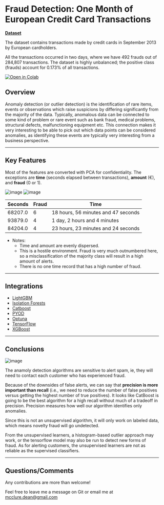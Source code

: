
# Fraud Detection: One Month of European Credit Card Transactions

[**Dataset**](https://www.kaggle.com/mlg-ulb/creditcardfraud)

The dataset contains transactions made by credit cards in September 2013 by European cardholders.

All the transactions occurred in two days, where we have 492 frauds out of 284,807 transactions. The dataset is highly unbalanced; the positive class (frauds) account for 0.173% of all transactions.

[![Open in Colab](https://colab.research.google.com/assets/colab-badge.svg)](https://drive.google.com/file/d/1l3VpRPtDTGvTXDbDImZ2nJR9SM_DH2IB/view?usp=sharing)

## Overview

Anomaly detection (or outlier detection) is the identification of rare items, events or observations which raise suspicions by differing significantly from the majority of the data. Typically, anomalous data can be connected to some kind of problem or rare event such as bank fraud, medical problems, structural defects, malfunctioning equipment etc. This connection makes it very interesting to be able to pick out which data points can be considered anomalies, as identifying these events are typically very interesting from a business perspective.

----

## Key Features

Most of the features are converted with PCA for confidentiality. The exceptions are **time** (seconds elapsed between transactions), **amount** (€), and **fraud** (0 or 1). 

![image](https://storage.googleapis.com/credit_card_fraud247/time-amount.png)
![image](https://storage.googleapis.com/credit_card_fraud247/class-distribution.png)

|Seconds	|Fraud	|Time|
|---------------|-------|----|
|68207.0	|6|	18 hours, 56 minutes and 47 seconds|
|93879.0	|4|	1 day, 2 hours and 4 minutes|
|84204.0	|4|	23 hours, 23 minutes and 24 seconds|

- Notes:
	* Time and amount are evenly dispersed.
	* This is a hostile environment. Fraud is very much outnumbered here, so a misclassification of the majority class will result in a high amount of alerts.
	* There is no one time record that has a high number of fraud.

----

## Integrations

* [LightGBM](https://lightgbm.readthedocs.io/en/latest/)
* [Isolation Forests](https://scikit-learn.org/stable/modules/generated/sklearn.ensemble.IsolationForest.html)
* [Catboost](https://catboost.ai/)
* [PYOD](https://pyod.readthedocs.io/en/latest/)
* [Optuna](https://github.com/optuna/optuna)
* [TensorFlow](https://www.tensorflow.org/tutorials/generative/autoencoder)
* [XGBoost](https://xgboost.readthedocs.io/en/latest/index.html)

----

## Conclusions

![image](https://storage.googleapis.com/credit_card_fraud247/conclusion.png)

The anamoly detection algorithms are sensitive to alert spam, ie, they will need to contact each customer who has experienced fraud. 

Because of the downsides of false alerts, we can say that **precision is more important than recall** (i.e., we need to reduce the number of false positives versus getting the highest number of true positives). It looks like CatBoost is going to be the best algorithm for a high recall without much of a tradeoff in precision. Precision measures how well our algorithm identifies only anomalies.

Since this is not an unsupervised algorithm, it will only work on labeled data, which means novelty fraud will go undetected. 

From the unsupervised learners, a histogram-based outlier approach may work, or the tensorflow model may also be run to detect new forms of fraud. As for alerting customers, the unsupervised learners are not as reliable as the supervised classifiers.


----

## Questions/Comments

Any contributions are more than welcome!

Feel free to leave me a message on Git or email me at mcclure.dean@gmail.com
